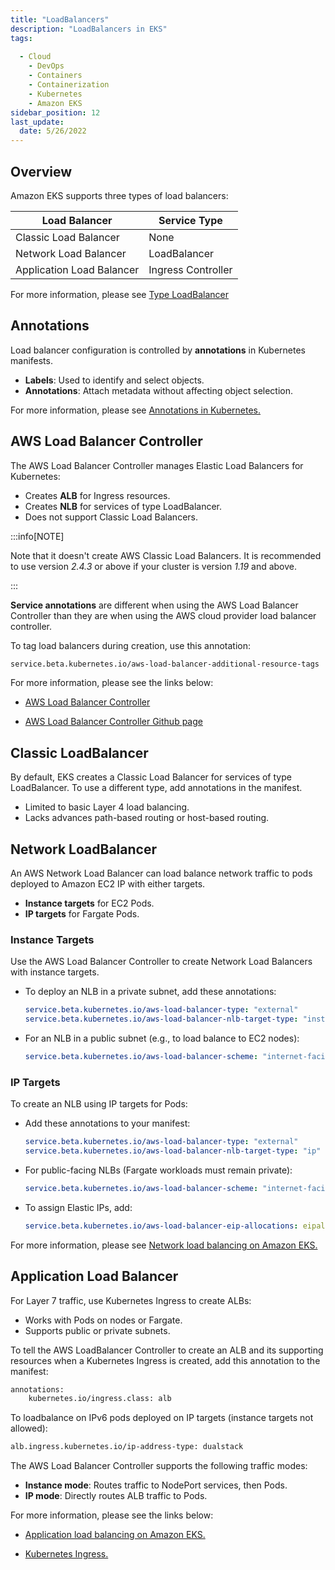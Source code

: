```yaml
---
title: "LoadBalancers"
description: "LoadBalancers in EKS"
tags: 
 
  - Cloud
    - DevOps
    - Containers
    - Containerization
    - Kubernetes
    - Amazon EKS
sidebar_position: 12
last_update:
  date: 5/26/2022
---
```



## Overview 

Amazon EKS supports three types of load balancers:  

| Load Balancer         | Service Type      |  
|-----------------------|-------------------|  
| Classic Load Balancer | None             |  
| Network Load Balancer | LoadBalancer     |  
| Application Load Balancer | Ingress Controller |  

For more information, please see [Type LoadBalancer](https://kubernetes.io/docs/concepts/services-networking/service/#loadbalancer)

## Annotations 

Load balancer configuration is controlled by **annotations** in Kubernetes manifests.  

- **Labels**: Used to identify and select objects.  
- **Annotations**: Attach metadata without affecting object selection.  

For more information, please see [Annotations in Kubernetes.](https://kubernetes.io/docs/concepts/overview/working-with-objects/annotations/)

## AWS Load Balancer Controller 

The AWS Load Balancer Controller manages Elastic Load Balancers for Kubernetes:  

- Creates **ALB** for Ingress resources.  
- Creates **NLB** for services of type LoadBalancer.  
- Does not support Classic Load Balancers.  

:::info[NOTE]

Note that it doesn't create AWS Classic Load Balancers. 
It is recommended to use version *2.4.3* or above if your cluster is version *1.19* and above.

:::

**Service annotations** are different when using the AWS Load Balancer Controller than they are when using the AWS cloud provider load balancer controller. 

To tag load balancers during creation, use this annotation:  

```bash
service.beta.kubernetes.io/aws-load-balancer-additional-resource-tags 
```

For more information, please see the links below:

- [AWS Load Balancer Controller](https://docs.aws.amazon.com/eks/latest/userguide/aws-load-balancer-controller.html)

- [AWS Load Balancer Controller Github page](https://github.com/kubernetes-sigs/aws-load-balancer-controller)

## Classic LoadBalancer

By default, EKS creates a Classic Load Balancer for services of type LoadBalancer. To use a different type, add annotations in the manifest.  

- Limited to basic Layer 4 load balancing.  
- Lacks advances path-based routing or host-based routing.  

## Network LoadBalancer

An AWS Network Load Balancer can load balance network traffic to pods deployed to Amazon EC2 IP with either targets.

- **Instance targets** for EC2 Pods.  
- **IP targets** for Fargate Pods.  

### Instance Targets  

Use the AWS Load Balancer Controller to create Network Load Balancers with instance targets.  

- To deploy an NLB in a private subnet, add these annotations:
 
  ```yaml
  service.beta.kubernetes.io/aws-load-balancer-type: "external"
  service.beta.kubernetes.io/aws-load-balancer-nlb-target-type: "instance"
  ```  

- For an NLB in a public subnet (e.g., to load balance to EC2 nodes):

  ```yaml
  service.beta.kubernetes.io/aws-load-balancer-scheme: "internet-facing"
  ```  

### IP Targets  

To create an NLB using IP targets for Pods:  

- Add these annotations to your manifest:  

  ```yaml
  service.beta.kubernetes.io/aws-load-balancer-type: "external"
  service.beta.kubernetes.io/aws-load-balancer-nlb-target-type: "ip"
  ```  

- For public-facing NLBs (Fargate workloads must remain private):

  ```yaml
  service.beta.kubernetes.io/aws-load-balancer-scheme: "internet-facing"
  ```  

- To assign Elastic IPs, add:  

  ```yaml
  service.beta.kubernetes.io/aws-load-balancer-eip-allocations: eipalloc-xxxxxx,eipalloc-yyyyyy
  ```  

For more information, please see [Network load balancing on Amazon EKS.](https://docs.aws.amazon.com/eks/latest/userguide/network-load-balancing.html)



## Application Load Balancer  

For Layer 7 traffic, use Kubernetes Ingress to create ALBs:  

- Works with Pods on nodes or Fargate.  
- Supports public or private subnets.  

To tell the AWS LoadBalancer Controller to create an ALB and its supporting resources when a Kubernetes Ingress is created, add this annotation to the manifest:

```bash
annotations:
    kubernetes.io/ingress.class: alb 
```

To loadbalance on IPv6 pods deployed on IP targets (instance targets not allowed):

```bash
alb.ingress.kubernetes.io/ip-address-type: dualstack 
```

The AWS Load Balancer Controller supports the following traffic modes:

- **Instance mode**: Routes traffic to NodePort services, then Pods.  
- **IP mode**: Directly routes ALB traffic to Pods.  


For more information, please see the links below:

- [Application load balancing on Amazon EKS.](https://docs.aws.amazon.com/eks/latest/userguide/alb-ingress.html)

- [Kubernetes Ingress.](https://kubernetes.io/docs/concepts/services-networking/ingress/)



 

  